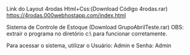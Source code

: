 Link do Layout 4rodas Html+Css:(Download Código 4rodas.rar)
https://4rodas.000webhostapp.com/index.html

Sistema de Controle de Estoque (Download GrupoAbrilTeste.rar)
OBS: extrair o programa no diretório c:\ para funcionar corretamente.

Para acessar o sistema, utilizar o Usuário: Admin e Senha: Admin
